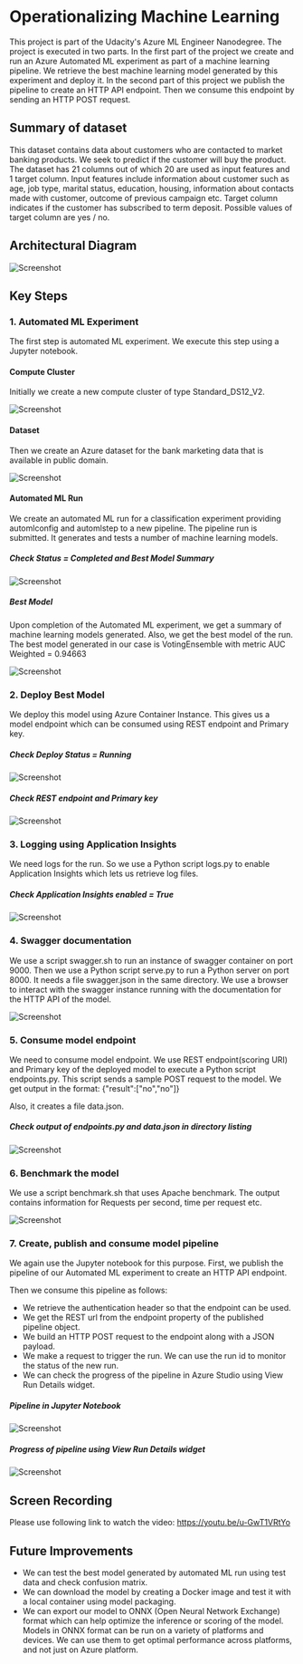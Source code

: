 # Operationalizing Machine Learning

This project is part of the Udacity's Azure ML Engineer Nanodegree. The project is executed in two parts. In the first part of the project we create and run an Azure Automated ML experiment as part of a machine learning pipeline. We retrieve the best machine learning model generated by this experiment and deploy it. In the second part of this project we publish the pipeline to create an HTTP API endpoint. Then we consume this endpoint by sending an HTTP POST request.

## Summary of dataset
This dataset contains data about customers who are contacted to market banking products. We seek to predict if the customer will buy the product. The dataset has 21 columns out of which 20 are used as input features and 1 target column. Input features include information about customer such as age, job type, marital status, education, housing, information about contacts made with customer, outcome of previous campaign etc. Target column indicates if the customer has subscribed to term deposit. Possible values of target column are yes / no.

## Architectural Diagram
![Screenshot](Screenshots/ArchitectureDiagram.png)

## Key Steps
###	1. Automated ML Experiment
The first step is automated ML experiment. We execute this step using a Jupyter notebook. 

#### Compute Cluster
Initially we create a new compute cluster of type Standard_DS12_V2.

![Screenshot](Screenshots/Compute.jpg)

#### Dataset
Then we create an Azure dataset for the bank marketing data that is available in public domain.

![Screenshot](Screenshots/BankMarketingDataset.jpg)

#### Automated ML Run
We create an automated ML run for a classification experiment providing automlconfig and automlstep to a new pipeline. The pipeline run is submitted. It generates and tests a number of machine learning models. 

##### Check Status = Completed and Best Model Summary
![Screenshot](Screenshots/AutoMLmoduleCompleted.jpg)

##### Best Model	
Upon completion of the Automated ML experiment, we get a summary of machine learning models generated. Also, we get the best model of the run. The best model generated in our case is VotingEnsemble with metric AUC Weighted = 0.94663

![Screenshot](Screenshots/BestModelSummary.jpg)

###	2. Deploy Best Model
We deploy this model using Azure Container Instance. This gives us a model endpoint which can be consumed using REST endpoint and Primary key.

##### Check Deploy Status = Running
![Screenshot](Screenshots/BestModelDeployed.jpg)

##### Check REST endpoint and Primary key
![Screenshot](Screenshots/ConsumeModelEndpoint.jpg)

###	3. Logging using Application Insights
We need logs for the run. So we use a Python script logs.py to enable Application Insights which lets us retrieve log files. 
##### Check Application Insights enabled = True
![Screenshot](Screenshots/EndpointApplicationInsightsEnabled.jpg)

###	4. Swagger documentation 
We use a script swagger.sh to run an instance of swagger container on port 9000. Then we use a Python script serve.py to run a Python server on port 8000. It needs a file swagger.json in the same directory. We use a browser to interact with the swagger instance running with the documentation for the HTTP API of the model.

![Screenshot](Screenshots/swagger1.jpg)

###	5. Consume model endpoint 
We need to consume model endpoint. We use REST endpoint(scoring URI) and Primary key of the deployed model to execute a Python script endpoints.py. This script sends a sample POST request to the model. We get output in the format:
{"result":["no","no"]}

Also, it creates a file data.json.

##### Check output of endpoints.py and data.json in directory listing
![Screenshot](Screenshots/endpointdotpy_output2.jpg)

###	6. Benchmark the model
We use a script benchmark.sh that uses Apache benchmark. The output contains information for Requests per second, time per request etc.

![Screenshot](Screenshots/benchmark3.jpg)

###	7. Create, publish and consume model pipeline
We again use the Jupyter notebook for this purpose.  First, we publish the pipeline of our Automated ML experiment to create an HTTP API endpoint. 

Then we consume this pipeline as follows:

* We retrieve the authentication header so that the endpoint can be used. 
* We get the REST url from the endpoint property of the published pipeline object.
* We build an HTTP POST request to the endpoint along with a JSON payload. 
* We make a request to trigger the run. We can use the run id to monitor the status of the new run. 
* We can check the progress of the pipeline in Azure Studio using View Run Details widget.

##### Pipeline in Jupyter Notebook
![Screenshot](Screenshots/pipelineInNotebook.jpg)

#####	Progress of pipeline using View Run Details widget
![Screenshot](Screenshots/pipelineInStudio.jpg)

## Screen Recording
Please use following link to watch the video:
https://youtu.be/u-GwT1VRtYo


## Future Improvements
* We can test the best model generated by automated ML run using test data and check confusion matrix.
* We can download the model by creating a Docker image and test it with a local container using model packaging.
* We can export our model to ONNX (Open Neural Network Exchange) format which can help optimize the inference or scoring of the model. Models in ONNX format can be run on a variety of platforms and devices. We can use them to get optimal performance across platforms, and not just on Azure platform.
